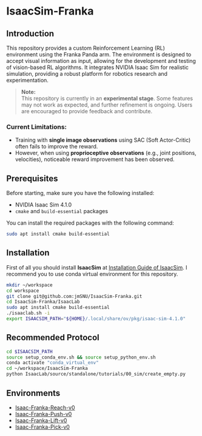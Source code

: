 # IsaacSim-Franka

## Introduction
This repository provides a custom Reinforcement Learning (RL) environment using the Franka Panda arm. The environment is designed to accept visual information as input, allowing for the development and testing of vision-based RL algorithms. It integrates NVIDIA Isaac Sim for realistic simulation, providing a robust platform for robotics research and experimentation.

> **Note:**  
> This repository is currently in an **experimental stage**. Some features may not work as expected, and further refinement is ongoing. Users are encouraged to provide feedback and contribute.

### Current Limitations:
- Training with **single image observations** using SAC (Soft Actor-Critic) often fails to improve the reward. 
- However, when using **proprioceptive observations** (e.g., joint positions, velocities), noticeable reward improvement has been observed.


## Prerequisites
Before starting, make sure you have the following installed:

- NVIDIA Isaac Sim 4.1.0
- `cmake` and `build-essential` packages

You can install the required packages with the following command:

```bash
sudo apt install cmake build-essential
```

## Installation
First of all you should install **IsaacSim** at [Installation Guide of IsaacSim](https://isaac-sim.github.io/IsaacLab/main/source/setup/installation/pip_installation.html).
I recommend you to use conda virtual environment for this repository. 

```bash
mkdir ~/workspace
cd workspace
git clone git@github.com:jmSNU/IsaacSim-Franka.git
cd IsaacSim-Franka/IsaacLab
sudo apt install cmake build-essential
./isaaclab.sh -i
export ISAACSIM_PATH="${HOME}/.local/share/ov/pkg/isaac-sim-4.1.0"
```

## Recommended Protocol
```bash
cd $ISAACSIM_PATH
source setup_conda_env.sh && source setup_python_env.sh
conda activate "conda_virtual_env"
cd ~/workspace/IsaacSim-Franka
python IsaacLab/source/standalone/tutorials/00_sim/create_empty.py
```

## Environments
- [Isaac-Franka-Reach-v0](https://github.com/jmSNU/IsaacSim-Franka/blob/main/IsaacLab/source/extensions/omni.isaac.lab_tasks/omni/isaac/lab_tasks/direct/franka_manipulation/franka_reach)
- [Isaac-Franka-Push-v0](https://github.com/jmSNU/Isaacsim-Franka/tree/main/IsaacLab/source/extensions/omni.isaac.lab_tasks/omni/isaac/lab_tasks/direct/franka_manipulation/franka_push)
- [Isaac-Franka-Lift-v0](https://github.com/jmSNU/Isaacsim-Franka/tree/main/IsaacLab/source/extensions/omni.isaac.lab_tasks/omni/isaac/lab_tasks/direct/franka_manipulation/franka_lift)
- [Isaac-Franka-Pick-v0](https://github.com/jmSNU/Isaacsim-Franka/tree/main/IsaacLab/source/extensions/omni.isaac.lab_tasks/omni/isaac/lab_tasks/direct/franka_manipulation/franka_pick)
